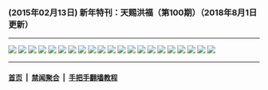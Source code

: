 ### (2015年02月13日) 新年特刊：天赐洪福（第100期）（2018年8月1日更新）

---

<img src="http://qikan.minghui.org/mhqkpage/qikanimage/2015/02/13/tchf-100-2in1-read-online1.png"/> 

<img src="http://qikan.minghui.org/mhqkpage/qikanimage/2015/02/13/tchf-100-2in1-read-online2.png"/> 

<img src="http://qikan.minghui.org/mhqkpage/qikanimage/2015/02/13/tchf-100-2in1-read-online3.png"/> 

<img src="http://qikan.minghui.org/mhqkpage/qikanimage/2015/02/13/tchf-100-2in1-read-online4.png"/> 

<img src="http://qikan.minghui.org/mhqkpage/qikanimage/2015/02/13/tchf-100-2in1-read-online5.png"/> 

<img src="http://qikan.minghui.org/mhqkpage/qikanimage/2015/02/13/tchf-100-2in1-read-online6.png"/> 

<img src="http://qikan.minghui.org/mhqkpage/qikanimage/2015/02/13/tchf-100-2in1-read-online7.png"/> 

<img src="http://qikan.minghui.org/mhqkpage/qikanimage/2015/02/13/tchf-100-2in1-read-online8.png"/> 

<img src="http://qikan.minghui.org/mhqkpage/qikanimage/2015/02/13/tchf-100-2in1-read-online9.png"/> 

<img src="http://qikan.minghui.org/mhqkpage/qikanimage/2015/02/13/tchf-100-2in1-read-online10.png"/> 

<img src="http://qikan.minghui.org/mhqkpage/qikanimage/2015/02/13/tchf-100-2in1-read-online11.png"/> 

<img src="http://qikan.minghui.org/mhqkpage/qikanimage/2015/02/13/tchf-100-2in1-read-online12.png"/> 

<img src="http://qikan.minghui.org/mhqkpage/qikanimage/2015/02/13/tchf-100-2in1-read-online13.png"/> 

<img src="http://qikan.minghui.org/mhqkpage/qikanimage/2015/02/13/tchf-100-2in1-read-online14.png"/> 

<img src="http://qikan.minghui.org/mhqkpage/qikanimage/2015/02/13/tchf-100-2in1-read-online15.png"/> 

<img src="http://qikan.minghui.org/mhqkpage/qikanimage/2015/02/13/tchf-100-2in1-read-online16.png"/> 

<img src="http://qikan.minghui.org/mhqkpage/qikanimage/2015/02/13/tchf-100-2in1-read-online17.png"/> 

<img src="http://qikan.minghui.org/mhqkpage/qikanimage/2015/02/13/tchf-100-2in1-read-online18.png"/> 

<img src="http://qikan.minghui.org/mhqkpage/qikanimage/2015/02/13/tchf-100-2in1-read-online19.png"/> 

<img src="http://qikan.minghui.org/mhqkpage/qikanimage/2015/02/13/tchf-100-2in1-read-online20.png"/> 

<img src="http://qikan.minghui.org/mhqkpage/qikanimage/2015/02/13/tchf-100-2in1-read-online21.png"/> 



---

#### [首页](../../../..) &nbsp;|&nbsp; [禁闻聚合](https://github.com/gfw-breaker/banned-news) &nbsp;|&nbsp; [手把手翻墙教程](https://github.com/gfw-breaker/guides) 